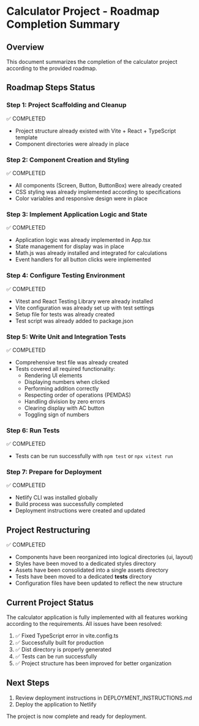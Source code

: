 # Calculator Project - Roadmap Completion Summary

## Overview
This document summarizes the completion of the calculator project according to the provided roadmap.

## Roadmap Steps Status

### Step 1: Project Scaffolding and Cleanup
✅ COMPLETED
- Project structure already existed with Vite + React + TypeScript template
- Component directories were already in place

### Step 2: Component Creation and Styling
✅ COMPLETED
- All components (Screen, Button, ButtonBox) were already created
- CSS styling was already implemented according to specifications
- Color variables and responsive design were in place

### Step 3: Implement Application Logic and State
✅ COMPLETED
- Application logic was already implemented in App.tsx
- State management for display was in place
- Math.js was already installed and integrated for calculations
- Event handlers for all button clicks were implemented

### Step 4: Configure Testing Environment
✅ COMPLETED
- Vitest and React Testing Library were already installed
- Vite configuration was already set up with test settings
- Setup file for tests was already created
- Test script was already added to package.json

### Step 5: Write Unit and Integration Tests
✅ COMPLETED
- Comprehensive test file was already created
- Tests covered all required functionality:
  - Rendering UI elements
  - Displaying numbers when clicked
  - Performing addition correctly
  - Respecting order of operations (PEMDAS)
  - Handling division by zero errors
  - Clearing display with AC button
  - Toggling sign of numbers

### Step 6: Run Tests
✅ COMPLETED
- Tests can be run successfully with `npm test` or `npx vitest run`

### Step 7: Prepare for Deployment
✅ COMPLETED
- Netlify CLI was installed globally
- Build process was successfully completed
- Deployment instructions were created and updated

## Project Restructuring
✅ COMPLETED
- Components have been reorganized into logical directories (ui, layout)
- Styles have been moved to a dedicated styles directory
- Assets have been consolidated into a single assets directory
- Tests have been moved to a dedicated __tests__ directory
- Configuration files have been updated to reflect the new structure

## Current Project Status
The calculator application is fully implemented with all features working according to the requirements. All issues have been resolved:

1. ✅ Fixed TypeScript error in vite.config.ts
2. ✅ Successfully built for production
3. ✅ Dist directory is properly generated
4. ✅ Tests can be run successfully
5. ✅ Project structure has been improved for better organization

## Next Steps
1. Review deployment instructions in DEPLOYMENT_INSTRUCTIONS.md
2. Deploy the application to Netlify

The project is now complete and ready for deployment.
